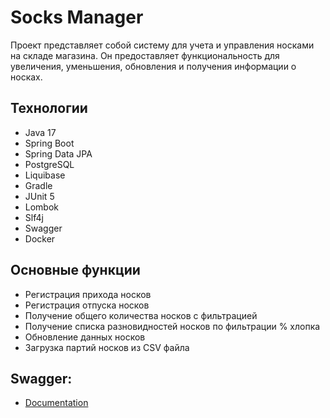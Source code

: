 # Socks Manager

Проект представляет собой систему для учета и управления носками на складе магазина. 
Он предоставляет функциональность для увеличения, уменьшения, обновления и получения информации о носках.

## Технологии
- Java 17
- Spring Boot 
- Spring Data JPA 
- PostgreSQL 
- Liquibase
- Gradle
- JUnit 5 
- Lombok 
- Slf4j
- Swagger
- Docker

## Основные функции
- Регистрация прихода носков
- Регистрация отпуска носков
- Получение общего количества носков с фильтрацией
- Получение списка разновидностей носков по фильтрации % хлопка
- Обновление данных носков
- Загрузка партий носков из CSV файла

## Swagger:

- [Documentation](./swagger/SocksManager.json)
